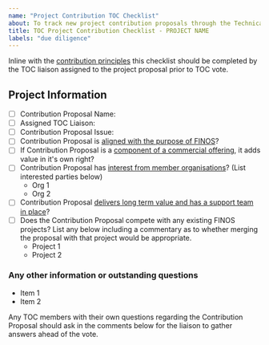 ```yaml
---
name: "Project Contribution TOC Checklist"
about: To track new project contribution proposals through the Technical Oversight Committee
title: TOC Project Contribution Checklist - PROJECT NAME
labels: "due diligence"
---
```


Inline with the [contribution principles](https://github.com/finos/technical-oversight-committee/blob/main/contribution-principles.md) this checklist should be completed by the TOC liaison assigned to the project proposal prior to TOC vote.

## Project Information

- [ ] Contribution Proposal Name: <Name>
- [ ] Assigned TOC Liaison: <Name>
- [ ] Contribution Proposal Issue: <Provide link to issue in the community repo>
- [ ] Contribution Proposal is [aligned with the purpose of FINOS](https://github.com/finos/technical-oversight-committee/blob/main/contribution-principles.md#contributions-must-be-aligned-with-the-purpose-of-finos)?
- [ ] If Contribution Proposal is a [component of a commercial offering](https://github.com/finos/technical-oversight-committee/blob/main/contribution-principles.md#components-of-commercial-offering), it adds value in it's own right?
- [ ] Contribution Proposal has [interest from member organisations](https://github.com/finos/technical-oversight-committee/blob/main/contribution-principles.md#contributions-should-generate-interest-within-the-member-organisation)? (List interested parties below)
  - Org 1
  - Org 2
- [ ] Contribution Proposal [delivers long term value and has a support team in place](https://github.com/finos/technical-oversight-committee/blob/main/contribution-principles.md#contributions-should-generate-interest-within-the-member-organisation)?
- [ ] Does the Contribution Proposal compete with any existing FINOS projects? List any below including a commentary as to whether merging the proposal with that project would be appropriate.
  - Project 1
  - Project 2

### Any other information or outstanding questions
- Item 1
- Item 2

Any TOC members with their own questions regarding the Contribution Proposal should ask in the comments below for the liaison to gather answers ahead of the vote.
